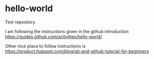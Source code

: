 # hello-world
Test repository

I am following the instructions given in the github introduction https://guides.github.com/activities/hello-world/

Other nice place to follow instructions is https://product.hubspot.com/blog/git-and-github-tutorial-for-beginners
